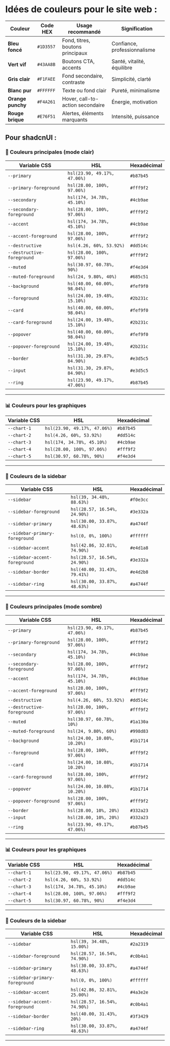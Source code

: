 # Idées de couleurs pour le site web :

| Couleur           | Code HEX  | Usage recommandé                 | Signification                |
|-------------------|-----------|----------------------------------|------------------------------|
| **Bleu foncé**    | `#1D3557` | Fond, titres, boutons principaux | Confiance, professionnalisme |
| **Vert vif**      | `#43AA8B` | Boutons CTA, accents             | Santé, vitalité, équilibre   |
| **Gris clair**    | `#F1FAEE` | Fond secondaire, contraste       | Simplicité, clarté           |
| **Blanc pur**     | `#FFFFFF` | Texte ou fond clair              | Pureté, minimalisme          |
| **Orange punchy** | `#F4A261` | Hover, call-to-action secondaire | Énergie, motivation          |
| **Rouge brique**  | `#E76F51` | Alertes, éléments marquants      | Intensité, puissance         |

## Pour shadcnUI :

### 🎨 Couleurs principales (mode clair)

| Variable CSS               | HSL                          | Hexadécimal |
|----------------------------|------------------------------|-------------|
| `--primary`                | `hsl(23.90, 49.17%, 47.06%)` | `#b87b45`   |
| `--primary-foreground`     | `hsl(28.00, 100%, 97.06%)`   | `#fff9f2`   |
| `--secondary`              | `hsl(174, 34.78%, 45.10%)`   | `#4cb9ae`   |
| `--secondary-foreground`   | `hsl(28.00, 100%, 97.06%)`   | `#fff9f2`   |
| `--accent`                 | `hsl(174, 34.78%, 45.10%)`   | `#4cb9ae`   |
| `--accent-foreground`      | `hsl(28.00, 100%, 97.06%)`   | `#fff9f2`   |
| `--destructive`            | `hsl(4.26, 60%, 53.92%)`     | `#dd514c`   |
| `--destructive-foreground` | `hsl(28.00, 100%, 97.06%)`   | `#fff9f2`   |
| `--muted`                  | `hsl(30.97, 60.78%, 90%)`    | `#f4e3d4`   |
| `--muted-foreground`       | `hsl(24, 9.80%, 40%)`        | `#685c51`   |
| `--background`             | `hsl(40.00, 60.00%, 98.04%)` | `#fef9f0`   |
| `--foreground`             | `hsl(24.00, 19.48%, 15.10%)` | `#2b231c`   |
| `--card`                   | `hsl(40.00, 60.00%, 98.04%)` | `#fef9f0`   |
| `--card-foreground`        | `hsl(24.00, 19.48%, 15.10%)` | `#2b231c`   |
| `--popover`                | `hsl(40.00, 60.00%, 98.04%)` | `#fef9f0`   |
| `--popover-foreground`     | `hsl(24.00, 19.48%, 15.10%)` | `#2b231c`   |
| `--border`                 | `hsl(31.30, 29.87%, 84.90%)` | `#e3d5c5`   |
| `--input`                  | `hsl(31.30, 29.87%, 84.90%)` | `#e3d5c5`   |
| `--ring`                   | `hsl(23.90, 49.17%, 47.06%)` | `#b87b45`   |

---

### 📊 Couleurs pour les graphiques

| Variable CSS | HSL                          | Hexadécimal |
|--------------|------------------------------|-------------|
| `--chart-1`  | `hsl(23.90, 49.17%, 47.06%)` | `#b87b45`   |
| `--chart-2`  | `hsl(4.26, 60%, 53.92%)`     | `#dd514c`   |
| `--chart-3`  | `hsl(174, 34.78%, 45.10%)`   | `#4cb9ae`   |
| `--chart-4`  | `hsl(28.00, 100%, 97.06%)`   | `#fff9f2`   |
| `--chart-5`  | `hsl(30.97, 60.78%, 90%)`    | `#f4e3d4`   |

---

### 🧭 Couleurs de la sidebar

| Variable CSS                   | HSL                          | Hexadécimal |
|--------------------------------|------------------------------|-------------|
| `--sidebar`                    | `hsl(39, 34.48%, 88.63%)`    | `#f0e3cc`   |
| `--sidebar-foreground`         | `hsl(28.57, 16.54%, 24.90%)` | `#3e332a`   |
| `--sidebar-primary`            | `hsl(30.00, 33.87%, 48.63%)` | `#a4744f`   |
| `--sidebar-primary-foreground` | `hsl(0, 0%, 100%)`           | `#ffffff`   |
| `--sidebar-accent`             | `hsl(42.86, 32.81%, 74.90%)` | `#e4d1a8`   |
| `--sidebar-accent-foreground`  | `hsl(28.57, 16.54%, 24.90%)` | `#3e332a`   |
| `--sidebar-border`             | `hsl(40.00, 31.43%, 79.41%)` | `#e4d2b8`   |
| `--sidebar-ring`               | `hsl(30.00, 33.87%, 48.63%)` | `#a4744f`   |

---

### 🌙 Couleurs principales (mode sombre)

| Variable CSS               | HSL                          | Hexadécimal |
|----------------------------|------------------------------|-------------|
| `--primary`                | `hsl(23.90, 49.17%, 47.06%)` | `#b87b45`   |
| `--primary-foreground`     | `hsl(28.00, 100%, 97.06%)`   | `#fff9f2`   |
| `--secondary`              | `hsl(174, 34.78%, 45.10%)`   | `#4cb9ae`   |
| `--secondary-foreground`   | `hsl(28.00, 100%, 97.06%)`   | `#fff9f2`   |
| `--accent`                 | `hsl(174, 34.78%, 45.10%)`   | `#4cb9ae`   |
| `--accent-foreground`      | `hsl(28.00, 100%, 97.06%)`   | `#fff9f2`   |
| `--destructive`            | `hsl(4.26, 60%, 53.92%)`     | `#dd514c`   |
| `--destructive-foreground` | `hsl(28.00, 100%, 97.06%)`   | `#fff9f2`   |
| `--muted`                  | `hsl(30.97, 60.78%, 10%)`    | `#1a130a`   |
| `--muted-foreground`       | `hsl(24, 9.80%, 60%)`        | `#998d83`   |
| `--background`             | `hsl(24.00, 10.08%, 10.20%)` | `#1b1714`   |
| `--foreground`             | `hsl(28.00, 100%, 97.06%)`   | `#fff9f2`   |
| `--card`                   | `hsl(24.00, 10.08%, 10.20%)` | `#1b1714`   |
| `--card-foreground`        | `hsl(28.00, 100%, 97.06%)`   | `#fff9f2`   |
| `--popover`                | `hsl(24.00, 10.08%, 10.20%)` | `#1b1714`   |
| `--popover-foreground`     | `hsl(28.00, 100%, 97.06%)`   | `#fff9f2`   |
| `--border`                 | `hsl(28.00, 10%, 20%)`       | `#332a23`   |
| `--input`                  | `hsl(28.00, 10%, 20%)`       | `#332a23`   |
| `--ring`                   | `hsl(23.90, 49.17%, 47.06%)` | `#b87b45`   |

---

### 📊 Couleurs pour les graphiques

| Variable CSS | HSL                          | Hexadécimal |
|--------------|------------------------------|-------------|
| `--chart-1`  | `hsl(23.90, 49.17%, 47.06%)` | `#b87b45`   |
| `--chart-2`  | `hsl(4.26, 60%, 53.92%)`     | `#dd514c`   |
| `--chart-3`  | `hsl(174, 34.78%, 45.10%)`   | `#4cb9ae`   |
| `--chart-4`  | `hsl(28.00, 100%, 97.06%)`   | `#fff9f2`   |
| `--chart-5`  | `hsl(30.97, 60.78%, 90%)`    | `#f4e3d4`   |

---

### 🧭 Couleurs de la sidebar

| Variable CSS                   | HSL                          | Hexadécimal |
|--------------------------------|------------------------------|-------------|
| `--sidebar`                    | `hsl(39, 34.48%, 15.00%)`    | `#2a2319`   |
| `--sidebar-foreground`         | `hsl(28.57, 16.54%, 74.90%)` | `#c0b4a1`   |
| `--sidebar-primary`            | `hsl(30.00, 33.87%, 48.63%)` | `#a4744f`   |
| `--sidebar-primary-foreground` | `hsl(0, 0%, 100%)`           | `#ffffff`   |
| `--sidebar-accent`             | `hsl(42.86, 32.81%, 25.00%)` | `#4a3e2e`   |
| `--sidebar-accent-foreground`  | `hsl(28.57, 16.54%, 74.90%)` | `#c0b4a1`   |
| `--sidebar-border`             | `hsl(40.00, 31.43%, 20%)`    | `#3f3429`   |
| `--sidebar-ring`               | `hsl(30.00, 33.87%, 48.63%)` | `#a4744f`   |

---